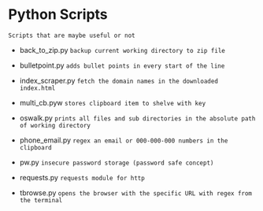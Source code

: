 # Python Scripts #

`Scripts that are maybe useful or not`

* back_to_zip.py
`backup current working directory to zip file`

* bulletpoint.py
`adds bullet points in every start of the line`

* index_scraper.py
`fetch the domain names in the downloaded index.html`

* multi_cb.pyw
`stores clipboard item to shelve with key`

* oswalk.py
`prints all files and sub directories in the absolute path of working directory`

* phone_email.py
`regex an email or 000-000-000 numbers in the clipboard`

* pw.py
`insecure password storage (password safe concept)`

* requests.py
`requests module for http`

* tbrowse.py
`opens the browser with the specific URL with regex from the terminal`

